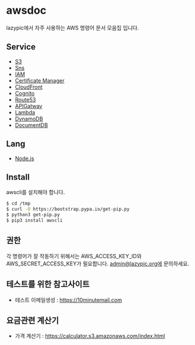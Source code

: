 # awsdoc

lazypic에서 자주 사용하는 AWS 명령어 문서 모음집 입니다.

## Service
- [S3](docs/s3.md)
- [Sns](docs/sns.md)
- [IAM](docs/iam.md)
- [Certificate Manager](docs/acm.md)
- [CloudFront](docs/cloudfront.md)
- [Cognito](docs/cognito.md)
- [Route53](docs/route53.md)
- [APIGatway](docs/apigatway.md)
- [Lambda](docs/lambda.md)
- [DynamoDB](docs/dynamodb.md)
- [DocumentDB](docs/documentdb.md)

## Lang
- [Node.js](docs/nodejs.md)

## Install
awscli를 설치해야 합니다.

```bash
$ cd /tmp
$ curl -O https://bootstrap.pypa.io/get-pip.py
$ python3 get-pip.py
$ pip3 install awscli
```

## 권한
각 명령어가 잘 작동하기 위해서는 AWS_ACCESS_KEY_ID와 AWS_SECRET_ACCESS_KEY가 필요합니다.
admin@lazypic.org에 문의하세요.

## 테스트를 위한 참고사이트
- 테스트 이메일생성 : https://10minutemail.com

## 요금관련 계산기
- 가격 계산기 : https://calculator.s3.amazonaws.com/index.html
